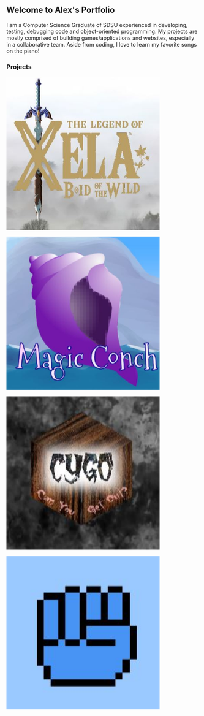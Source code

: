 ## Welcome to Alex's Portfolio

I am a Computer Science Graduate of SDSU experienced in developing, testing, debugging code and object-oriented programming. My projects are mostly comprised of building games/applications and websites, especially in a collaborative team. Aside from coding, I love to learn my favorite songs on the piano!

### Projects
<a href="https://agiang96.github.io/LegendOfXela"><img src="/images/lox.JPG" width="400" height="400"> </a> 

<a href="https://agiang96.github.io/MagicConch"><img src="/images/mc.JPG" width="400" height="400"> </a> 

<a href="https://agiang96.github.io/CYGO"><img src="/images/cygo.JPG" width="400" height="400"> </a> 

<a href="https://agiang96.github.io/RPSI"><img src="/images/rpsi.JPG" width="400" height="400"> </a> 

